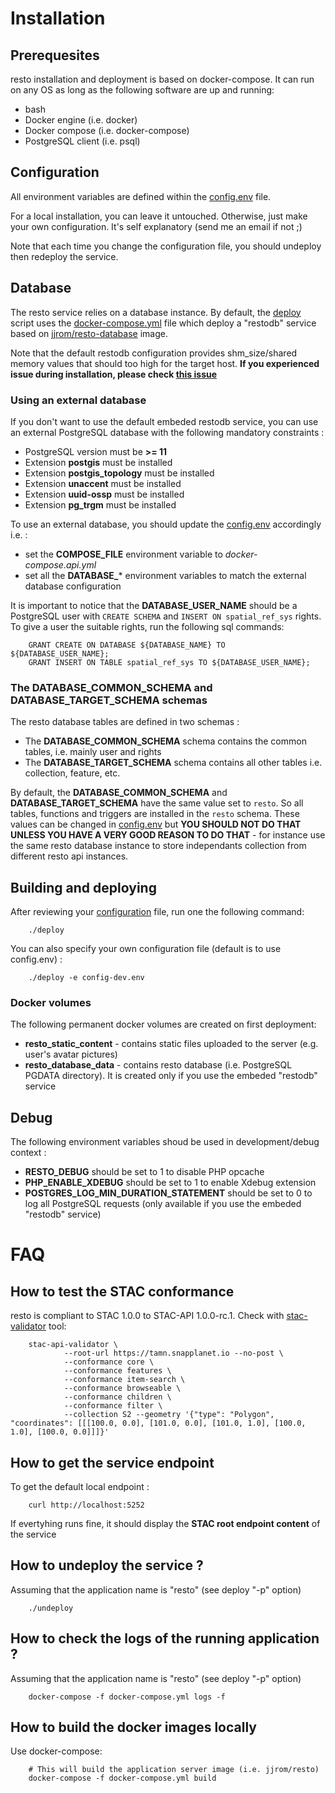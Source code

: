 # Installation

## Prerequesites
resto installation and deployment is based on docker-compose. It can run on any OS as long as the following software are up and running:

* bash
* Docker engine (i.e. docker)
* Docker compose (i.e. docker-compose)
* PostgreSQL client (i.e. psql)

## Configuration
All environment variables are defined within the [config.env](config.env) file.

For a local installation, you can leave it untouched. Otherwise, just make your own configuration. It's self explanatory (send me an email if not ;)

Note that each time you change the configuration file, you should undeploy then redeploy the service.

## Database
The resto service relies on a database instance. By default, the [deploy](deploy) script uses the [docker-compose.yml](docker-compose.yml) file which deploy
a "restodb" service based on [jjrom/resto-database](https://github.com/jjrom/resto-database) image.

Note that the default restodb configuration provides shm_size/shared memory values that should too high for the target host.
**If you experienced issue during installation, please check [this issue](https://github.com/jjrom/resto/issues/317#issuecomment-1258185471)**

### Using an external database
If you don't want to use the default embeded restodb service, you can use an external PostgreSQL database with the following mandatory constraints :

* PostgreSQL version must be **>= 11**
* Extension **postgis** must be installed
* Extension **postgis_topology** must be installed
* Extension **unaccent** must be installed
* Extension **uuid-ossp** must be installed
* Extension **pg_trgm** must be installed

To use an external database, you should update the [config.env](config.env) accordingly i.e. :

* set the **COMPOSE_FILE** environment variable to *docker-compose.api.yml*
* set all the **DATABASE_*** environment variables to match the external database configuration

It is important to notice that the **DATABASE_USER_NAME** should be a PostgreSQL user with `CREATE SCHEMA`  and `INSERT ON spatial_ref_sys` rights. To give a user the suitable rights, run the following sql commands:

        GRANT CREATE ON DATABASE ${DATABASE_NAME} TO ${DATABASE_USER_NAME};
        GRANT INSERT ON TABLE spatial_ref_sys TO ${DATABASE_USER_NAME};

### The DATABASE_COMMON_SCHEMA and DATABASE_TARGET_SCHEMA schemas
The resto database tables are defined in two schemas :

* The **DATABASE_COMMON_SCHEMA** schema contains the common tables, i.e. mainly user and rights
* The **DATABASE_TARGET_SCHEMA** schema contains all other tables i.e. collection, feature, etc.

By default, the **DATABASE_COMMON_SCHEMA** and **DATABASE_TARGET_SCHEMA** have the same value set to `resto`. So all tables, functions and triggers are installed in the `resto` schema.
These values can be changed in [config.env](config.env) but **YOU SHOULD NOT DO THAT UNLESS YOU HAVE A VERY GOOD REASON TO DO THAT** - for instance use the same resto database instance to store independants collection from different resto api instances.
        
## Building and deploying
After reviewing your [configuration](config.env) file, run one the following command:

        ./deploy

You can also specify your own configuration file (default is to use config.env) :

        ./deploy -e config-dev.env

### Docker volumes
The following permanent docker volumes are created on first deployment:

* **resto_static_content** - contains static files uploaded to the server (e.g. user's avatar pictures)
* **resto_database_data** - contains resto database (i.e. PostgreSQL PGDATA directory). It is created only if you use the embeded "restodb" service

## Debug
The following environment variables shoud be used in development/debug context :

* **RESTO_DEBUG** should be set to 1 to disable PHP opcache
* **PHP_ENABLE_XDEBUG** should be set to 1 to enable Xdebug extension 
* **POSTGRES_LOG_MIN_DURATION_STATEMENT** should be set to 0 to log all PostgreSQL requests (only available if you use the embeded "restodb" service)

# FAQ

## How to test the STAC conformance
resto is compliant to STAC 1.0.0 to STAC-API 1.0.0-rc.1. Check with [stac-validator](https://github.com/stac-utils/stac-api-validator) tool:

        stac-api-validator \
                --root-url https://tamn.snapplanet.io --no-post \
                --conformance core \
                --conformance features \
                --conformance item-search \
                --conformance browseable \
                --conformance children \
                --conformance filter \
                --collection S2 --geometry '{"type": "Polygon", "coordinates": [[[100.0, 0.0], [101.0, 0.0], [101.0, 1.0], [100.0, 1.0], [100.0, 0.0]]]}'

## How to get the service endpoint
To get the default local endpoint :

        curl http://localhost:5252

If evertyhing runs fine, it should display the **STAC root endpoint content** of the service

## How to undeploy the service ?
Assuming that the application name is "resto" (see deploy "-p" option)

        ./undeploy

## How to check the logs of the running application ?
Assuming that the application name is "resto" (see deploy "-p" option)

        docker-compose -f docker-compose.yml logs -f

## How to build the docker images locally
Use docker-compose:

        # This will build the application server image (i.e. jjrom/resto)
        docker-compose -f docker-compose.yml build

